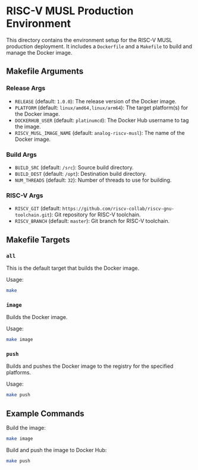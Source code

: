 # RISC-V MUSL Production Environment

This directory contains the environment setup for the RISC-V MUSL production deployment. It includes a `Dockerfile` and a `Makefile` to build and manage the Docker image.

## Makefile Arguments

### Release Args
- `RELEASE` (default: `1.0.0`): The release version of the Docker image.
- `PLATFORM` (default: `linux/amd64,linux/arm64`): The target platform(s) for the Docker image.
- `DOCKERHUB_USER` (default: `platinumcd`): The Docker Hub username to tag the image.
- `RISCV_MUSL_IMAGE_NAME` (default: `analog-riscv-musl`): The name of the Docker image.

### Build Args
- `BUILD_SRC` (default: `/src`): Source build directory.
- `BUILD_DEST` (default: `/opt`): Destination build directory.
- `NUM_THREADS` (default: `32`): Number of threads to use for building.

### RISC-V Args
- `RISCV_GIT` (default: `https://github.com/riscv-collab/riscv-gnu-toolchain.git`): Git repository for RISC-V toolchain.
- `RISCV_BRANCH` (default: `master`): Git branch for RISC-V toolchain.

## Makefile Targets

### `all`
This is the default target that builds the Docker image.

Usage:
```bash
make
```

### `image`
Builds the Docker image.

Usage:
```bash
make image
```

### `push`
Builds and pushes the Docker image to the registry for the specified platforms.

Usage:
```bash
make push
```

## Example Commands

Build the image:
```bash
make image
```

Build and push the image to Docker Hub:
```bash
make push
```